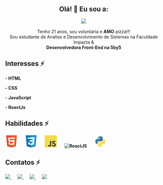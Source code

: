 <span align="center">
  <h2> Olá! 👋 Eu sou a: </h2>
</span>

<div align="center">
  <img src="https://user-images.githubusercontent.com/97069033/154582161-291696e3-adbd-470c-864c-65fa1eb1d6b3.png"/>
 </div>

<p align="center">
  Tenho 21 anos, sou voluntária e <b>AMO</b> pizza!!! </br>
  Sou estudante de Analise e Desenvolvimento de Sistemas na Faculdade Impacta & </br>
  <b>Desenvolvedora Front-End na 5by5</b>
 </p>

## Interesses ⚡
<p><b>- HTML</></p>
<p><b>- CSS</></p>
<p><b>- JavaScript</></p>
<p><b>- ReactJs</></p>
  

## Habilidades ⚡
<div>
  <img height="40" alt="HTML5" src="https://raw.githubusercontent.com/devicons/devicon/master/icons/html5/html5-original.svg">
  &nbsp;&nbsp;&nbsp;&nbsp;&nbsp;
  <img height="40" alt="CSS3" src="https://raw.githubusercontent.com/devicons/devicon/master/icons/css3/css3-original.svg">
  &nbsp;&nbsp;&nbsp;&nbsp;&nbsp;
  <img height="40" alt="Javascript" src="https://raw.githubusercontent.com/devicons/devicon/master/icons/javascript/javascript-original.svg">
  &nbsp;&nbsp;&nbsp;&nbsp;&nbsp;
  <img height="40" alt="ReactJS" src="https://user-images.githubusercontent.com/97069033/154585445-70d6d5e6-5114-4fd6-9b7b-49d9af6d66dc.png">
  &nbsp;&nbsp;&nbsp;&nbsp;&nbsp;
  <img height="40" alt="Python" src="https://raw.githubusercontent.com/devicons/devicon/master/icons/python/python-original.svg">
 </div>
 
 ## Contatos ⚡
 <div>
  <a href = "https://www.linkedin.com/in/anavitoriags/">
    <img src="https://user-images.githubusercontent.com/97069033/154586034-2b55459b-3a06-478b-9635-34229491e0ce.png" target="_blank" height="40">
 </a>
  &nbsp;&nbsp;&nbsp;&nbsp;&nbsp;
 <a href = "https://www.behance.net/anavitoriages">
    <img src="https://user-images.githubusercontent.com/97069033/154586596-911cbe51-18a8-4bfb-8157-4faf65a182cd.png" target="_blank" height="40">
 </a>
  &nbsp;&nbsp;&nbsp;&nbsp;&nbsp;
 <a href = "https://anavitoriagoess.github.io/portfolio-anavitoria/">
    <img src="https://user-images.githubusercontent.com/97069033/154587687-f837e327-757c-40b3-98d6-74b065a2c63f.png" height="40">
 </a>
   &nbsp;&nbsp;&nbsp;&nbsp;&nbsp;
 <a href = "mailto:anavitoria.goess@gmail.com">
    <img src="https://user-images.githubusercontent.com/97069033/154587311-a7789f6a-7c15-4efd-9968-887bf8cdf09c.png" height="40">
 </a>
 
 </div>
